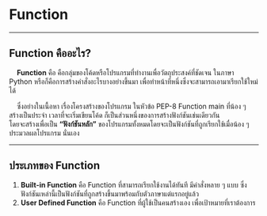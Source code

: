#  Function

---

## Function คืออะไร?

&nbsp;&nbsp;&nbsp;&nbsp;**Function** คือ คือกลุ่มของโค้ดหรือโปรแกรมที่ทำงานเพื่อวัตถุประสงค์ที่ชัดเจน ในภาษา Python หรือก็คือการสร้างคำสั่งอะไรบางอย่างขึ้นมา เพื่อทำหน้าที่หนึ่งซึ่งจะสามารถเอามาเรียกใช้ใหม่ได้

&nbsp;&nbsp;&nbsp;&nbsp;ซึ่งอย่างในเนื้อหา เรื่องโครงสร้างของโปรแกรม ในหัวข้อ PEP-8  Function main ที่น้อง ๆ สร้างเป็นประจำ เวลาที่จะเริ่มเขียนโค้ด ก็เป็นส่วนหนึ่งของการสร้างฟังก์ชันเช่นเดียวกัน<br>
โดยจะสร้างเพื่อเป็น **“ฟังก์ชันหลัก”** ของโปรแกรมทั้งหมดโดยจะเป็นฟังก์ชันที่ถูกเรียกใช้เมื่อน้อง ๆ ประมวลผลโปรแกรม นั่นเอง

---

## ประเภทของ Function

1. **Built-in Function** คือ Function ที่สามารถเรียกใช้งานได้ทันที มีคำสั่งหลาย ๆ แบบ ซึ่งฟังก์ชันเหล่านี้เป็นฟังก์ชันที่ถูกสร้างขึ้นมาพร้อมกับตัวภาษาแต่แรกอยู่แล้ว
2. **User Defined Function** คือ Function ที่ผู้ใช้เป็นคนสร้างเอง เพื่อเป้าหมายที่เราต้องการ

